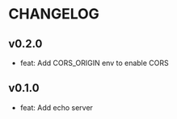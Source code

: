 # CHANGELOG

## v0.2.0

- feat: Add CORS_ORIGIN env to enable CORS

## v0.1.0

- feat: Add echo server

